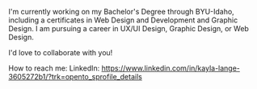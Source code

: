 I'm currently working on my Bachelor's Degree through BYU-Idaho, including a certificates in Web Design and Development and Graphic Design.
I am pursuing a career in UX/UI Design, Graphic Design, or Web Design.

I'd love to collaborate with you!

How to reach me:
LinkedIn: https://www.linkedin.com/in/kayla-lange-3605272b1/?trk=opento_sprofile_details

<!--
**KaylaLange/KaylaLange** is a ✨ _special_ ✨ repository because its `README.md` (this file) appears on your GitHub profile.

Here are some ideas to get you started:

- 🔭 I’m currently working on ...
- 🌱 I’m currently learning ...
- 👯 I’m looking to collaborate on ...
- 🤔 I’m looking for help with ...
- 💬 Ask me about ...
- 📫 How to reach me: ...
- 😄 Pronouns: ...
- ⚡ Fun fact: ...
-->
